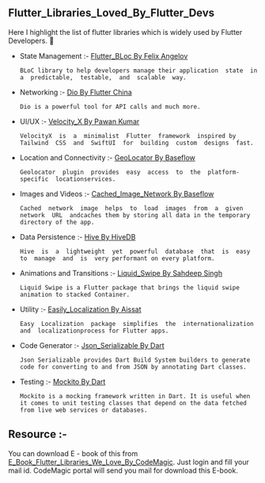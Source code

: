 ## Flutter_Libraries_Loved_By_Flutter_Devs

Here I highlight the list of flutter libraries which is widely used by Flutter Developers. :slightly_smiling_face:

 + State Management :- [Flutter_BLoc By Felix Angelov](https://pub.dev/packages/flutter_bloc)
 
   ```BLoC library to help developers manage their application  state  in  a  predictable,  testable,  and  scalable  way.  ```
 + Networking :- [Dio By Flutter China](https://pub.dev/packages/dio)
 
   ```Dio is a powerful tool for API calls and much more. ```
 + UI/UX :- [Velocity_X By Pawan Kumar](https://pub.dev/packages?q=velocity_x)
 
   ```VelocityX  is  a  minimalist  Flutter  framework  inspired by  Tailwind  CSS  and  SwiftUI  for  building  custom  designs  fast. ```
 + Location and Connectivity :- [GeoLocator By Baseflow](https://pub.dev/packages/geolocator)
 
   ```Geolocator  plugin  provides  easy  access  to  the  platform-specific  locationservices. ```
 + Images and Videos :- [Cached_Image_Network By Baseflow](https://pub.dev/packages/cached_network_image)
 
   ```Cached  network  image  helps  to  load  images  from  a  given  network  URL  andcaches them by storing all data in the temporary directory of the app. ```
 + Data Persistence :- [Hive By HiveDB](https://pub.dev/packages/hive)

    ```Hive  is  a  lightweight  yet  powerful  database  that  is  easy  to  manage  and  is  very performant on every platform. ```
 + Animations and Transitions :- [Liquid_Swipe By Sahdeep Singh](https://pub.dev/packages/liquid_swipe)
 
   ```Liquid Swipe is a Flutter package that brings the liquid swipe animation to stacked Container. ```
 + Utility :- [Easily_Localization By Aissat](https://pub.dev/packages/ez_localization)
 
   ```Easy  Localization  package  simplifies  the  internationalization  and  localizationprocess for Flutter apps. ```
 + Code Generator :- [Json_Serializable By Dart](https://pub.dev/packages/json_serializable)
 
   ```Json Serializable provides Dart Build System builders to generate code for converting to and from JSON by annotating Dart classes. ```
 + Testing :- [Mockito By Dart](https://pub.dev/packages/mockito)
 
   ```Mockito is a mocking framework written in Dart. It is useful when it comes to unit testing classes that depend on the data fetched from live web services or databases. ```

## Resource :-

You can download E - book of this from [E_Book_Flutter_Libraries_We_Love_By_CodeMagic](https://blog.codemagic.io/flutter-libraries-ebook-by-codemagic/). Just login and fill your mail id. CodeMagic portal will send you mail for download this E-book.
